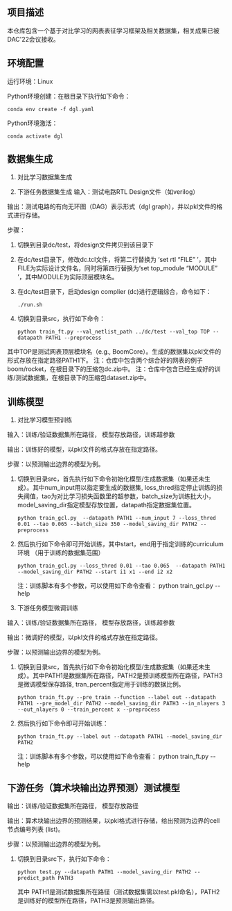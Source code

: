 ## 项目描述
本仓库包含一个基于对比学习的网表表征学习框架及相关数据集，相关成果已被DAC'22会议接收。


## 环境配置
运行环境：Linux

Python环境创建：在根目录下执行如下命令：

	conda env create -f dgl.yaml
Python环境激活：

	conda activate dgl

## 数据集生成
1. 对比学习数据集生成


2. 下游任务数据集生成
输入：测试电路RTL Design文件（如verilog）

输出：测试电路的有向无环图（DAG）表示形式（dgl graph），并以pkl文件的格式进行存储。

步骤：
1.	切换到目录dc/test，将design文件拷贝到该目录下
2.	在dc/test目录下，修改dc.tcl文件，将第二行替换为 ‘set rtl “FILE” ’，其中FILE为实际设计文件名，同时将第四行替换为‘set top_module “MODULE” ’，其中MODULE为实际顶层模块名。
3.	在dc/test目录下，启动design complier (dc)进行逻辑综合，命令如下：

		./run.sh
4.	切换到目录src，执行如下命令：

		python train_ft.py --val_netlist_path ../dc/test --val_top TOP --datapath PATH1 --preprocess 
其中TOP是测试网表顶层模块名（e.g., BoomCore）。生成的数据集以pkl文件的形式存放在指定路径PATH1下。
	注：仓库中包含两个综合好的网表的例子boom/rocket，在根目录下的压缩包dc.zip中。
	注：仓库中包含已经生成好的训练/测试数据集，在根目录下的压缩包dataset.zip中。

## 训练模型
1. 对比学习模型预训练

输入：训练/验证数据集所在路径， 模型存放路径，训练超参数

输出：训练好的模型，以pkl文件的格式存放在指定路径。

步骤：以预测输出边界的模型为例。
1.	切换到目录src，首先执行如下命令初始化模型/生成数据集（如果还未生成）。其中num_input用以指定要生成的数据集, loss_thred指定停止训练的损失阈值，tao为对比学习损失函数里的超参数，batch_size为训练批大小，model_saving_dir指定模型存放位置，datapath指定数据集位置。

		python train_gcl.py  --datapath PATH1 --num_input 7 --loss_thred 0.01 --tao 0.065 --batch_size 350 --model_saving_dir PATH2 --preprocess

2.	然后执行如下命令即可开始训练，其中start，end用于指定训练的curriculum环境 （用于训练的数据集范围）

		python train_gcl.py --loss_thred 0.01 --tao 0.065  --datapath PATH1 --model_saving_dir PATH2 --start i1 x1 --end i2 x2
	注：训练脚本有多个参数，可以使用如下命令查看：
		python train_gcl.py --help

2. 下游任务模型微调训练

输入：训练/验证数据集所在路径， 模型存放路径，训练超参数

输出：微调好的模型，以pkl文件的格式存放在指定路径。

步骤：以预测输出边界的模型为例。
1.	切换到目录src，首先执行如下命令初始化模型/生成数据集（如果还未生成）。其中PATH1是数据集所在路径，PATH2是预训练模型所在路径，PATH3是微调模型保存路径, tran_percent指定用于训练的数据比例。

		python train_ft.py --pre_train --function --label out --datapath PATH1 --pre_model_dir PATH2 --model_saving_dir PATH3 --in_nlayers 3 --out_nlayers 0 --train_percent x --preprocess
2.	然后执行如下命令即可开始训练：

		python train_ft.py --label out --datapath PATH1 --model_saving_dir PATH2
	注：训练脚本有多个参数，可以使用如下命令查看：
		python train_ft.py --help

## 下游任务（算术块输出边界预测）测试模型
输出：训练/验证数据集所在路径， 模型存放路径

输出：算术块输出边界的预测结果，以pkl格式进行存储，给出预测为边界的cell节点编号列表 (list)。

步骤：以预测输出边界的模型为例。
1.	切换到目录src下，执行如下命令：

		python test.py --datapath PATH1 --model_saving_dir PATH2 --predict_path PATH3
	其中 PATH1是测试数据集所在路径（测试数据集需以test.pkl命名），PATH2是训练好的模型所在路径，PATH3是预测输出路径。


